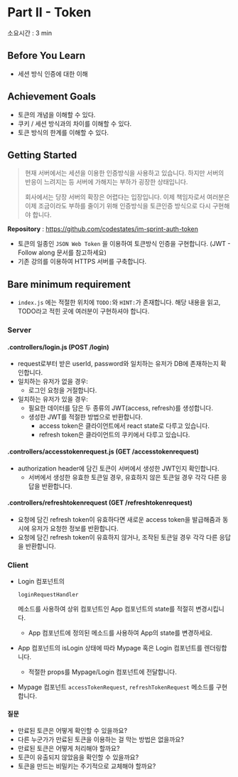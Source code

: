 # Part II - Token

소요시간 : 3 min

## Before You Learn

- 세션 방식 인증에 대한 이해

## Achievement Goals

- 토큰의 개념을 이해할 수 있다.
- 쿠키 / 세션 방식과의 차이를 이해할 수 있다.
- 토큰 방식의 한계를 이해할 수 있다.

## Getting Started

> 현재 서버에서는 세션을 이용한 인증방식을 사용하고 있습니다. 하지만 서버의 반응이 느려지는 등 서버에 가해지는 부하가 굉장한 상태입니다.
>
> 회사에서는 당장 서버의 확장은 어렵다는 입장입니다. 이제 책임자로서 여러분은 이제 조금이라도 부하를 줄이기 위해 인증방식을 토큰인증 방식으로 다시 구현해야 합니다.

**Repository** : https://github.com/codestates/im-sprint-auth-token

- 토큰의 일종인 `JSON Web Token` 을 이용하여 토큰방식 인증을 구현합니다. (JWT - Follow along 문서를 참고하세요)
- 기존 강의를 이용하여 HTTPS 서버를 구축합니다.

## Bare minimum requirement

- `index.js` 에는 적절한 위치에 `TODO:`와 `HINT:`가 존재합니다. 해당 내용을 읽고, TODO라고 적힌 곳에 여러분이 구현하셔야 합니다.

### Server

#### .controllers/login.js (POST /login)

- request로부터 받은 userId, password와 일치하는 유저가 DB에 존재하는지 확인합니다.
- 일치하는 유저가 없을 경우:
  - 로그인 요청을 거절합니다.
- 일치하는 유저가 있을 경우:
  - 필요한 데이터를 담은 두 종류의 JWT(access, refresh)를 생성합니다.
  - 생성한 JWT를 적절한 방법으로 반환합니다.
    - access token은 클라이언트에서 react state로 다루고 있습니다.
    - refresh token은 클라이언트의 쿠키에서 다루고 있습니다.

#### .controllers/accesstokenrequest.js (GET /accesstokenrequest)

- authorization header에 담긴 토큰이 서버에서 생성한 JWT인지 확인합니다.
  - 서버에서 생성한 유효한 토큰일 경우, 유효하지 않은 토큰일 경우 각각 다른 응답을 반환합니다.

#### .controllers/refreshtokenrequest (GET /refreshtokenrequest)

- 요청에 담긴 refresh token이 유효하다면 새로운 access token을 발급해줌과 동시에 유저가 요청한 정보를 반환합니다.
- 요청에 담긴 refresh token이 유효하지 않거나, 조작된 토큰일 경우 각각 다른 응답을 반환합니다.

### Client

- Login 컴포넌트의 

  ```
  loginRequestHandler
  ```

  메소드를 사용하여 상위 컴포넌트인 App 컴포넌트의 state를 적절히 변경시킵니다.

  - App 컴포넌트에 정의된 메소드를 사용하여 App의 state를 변경하세요.

- App 컴포넌트의 isLogin 상태에 따라 Mypage 혹은 Login 컴포넌트를 렌더링합니다.

  - 적절한 props를 Mypage/Login 컴포넌트에 전달합니다.

- Mypage 컴포넌트 `accessTokenRequest`, `refreshTokenRequest` 메소드를 구현합니다.

#### 질문

- 만료된 토큰은 어떻게 확인할 수 있을까요?
- 다른 누군가가 만료된 토큰을 이용하는 걸 막는 방법은 없을까요?
- 만료된 토큰은 어떻게 처리해야 할까요?
- 토큰이 유출되지 않았음을 확인할 수 있을까요?
- 토큰을 만드는 비밀키는 주기적으로 교체해야 할까요?